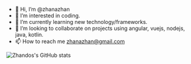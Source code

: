 - 👋 Hi, I’m @zhanazhan
- 👀 I’m interested in coding.
- 🌱 I’m currently learning new technology/frameworks.
- 💞️ I’m looking to collaborate on projects using angular, vuejs, nodejs, java, kotlin.
- 📫 How to reach me zhanazhan@gmail.com

<!---
zhanazhan/zhanazhan is a ✨ special ✨ repository because its `README.md` (this file) appears on your GitHub profile.
You can click the Preview link to take a look at your changes.
--->

![Zhandos's GitHub stats](https://github-readme-stats.vercel.app/api?username=zhanazhan&count_private=true)
